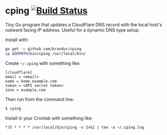 # cping [![Build Status](https://travis-ci.org/brandur/cping.svg?branch=master)](https://travis-ci.org/brandur/cping)

Tiny Go program that updates a CloudFlare DNS record with the local host's outward facing IP address. Useful for a dynamic DNS type setup.

Install with:

``` sh
go get -u github.com/brandur/cping
cp $GOPATH/bin/cping /usr/local/bin/
```

Create `~/.cping` with something like:

```
[cloudflare]
email = <email>
name = home.example.com
token = <API secret token>
zone = example.com
```

Then run from the command line:

``` sh
$ cping
```

Install in your Crontab with something like:

```
*/5 * * * * /usr/local/bin/cping -v 2>&1 | tee -a ~/.cping.log
```

